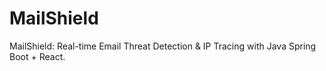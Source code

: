 # MailShield
MailShield: Real-time Email Threat Detection &amp; IP Tracing with Java Spring Boot + React.
